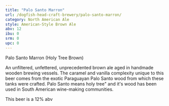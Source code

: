 ```yaml
---
title: "Palo Santo Marron"
url: /dogfish-head-craft-brewery/palo-santo-marron/
category: North American Ale
style: American-Style Brown Ale
abv: 12
ibu: 0
srm: 0
upc: 0
---
```

Palo Santo Marron (Holy Tree Brown)

An unfiltered, unfettered, unprecedented brown ale aged in handmade wooden brewing vessels. The caramel and vanilla complexity unique to this beer comes from the exotic Paraguayan Palo Santo wood from which these tanks were crafted. Palo Santo means holy tree" and it's wood has been used in South American wine-making communities. 

This beer is a 12% abv
